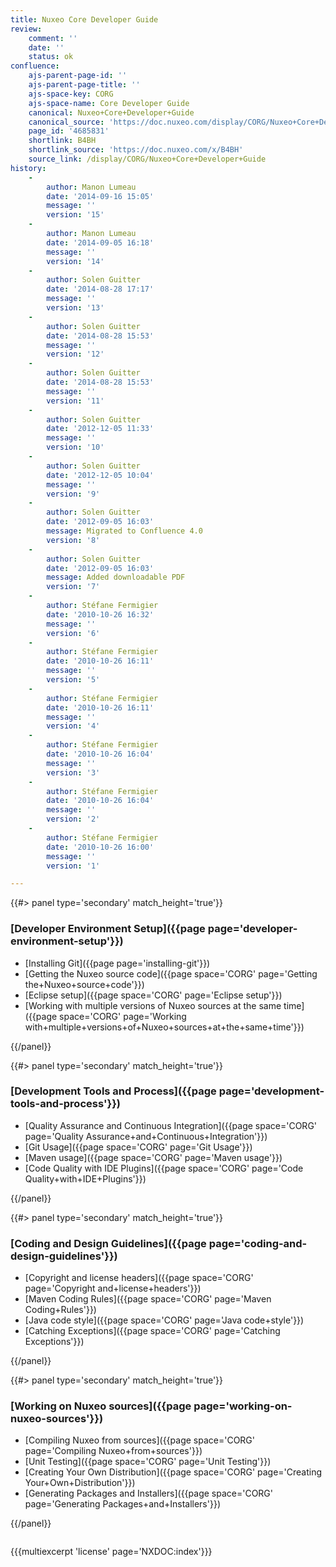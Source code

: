 ```yaml
---
title: Nuxeo Core Developer Guide
review:
    comment: ''
    date: ''
    status: ok
confluence:
    ajs-parent-page-id: ''
    ajs-parent-page-title: ''
    ajs-space-key: CORG
    ajs-space-name: Core Developer Guide
    canonical: Nuxeo+Core+Developer+Guide
    canonical_source: 'https://doc.nuxeo.com/display/CORG/Nuxeo+Core+Developer+Guide'
    page_id: '4685831'
    shortlink: B4BH
    shortlink_source: 'https://doc.nuxeo.com/x/B4BH'
    source_link: /display/CORG/Nuxeo+Core+Developer+Guide
history:
    -
        author: Manon Lumeau
        date: '2014-09-16 15:05'
        message: ''
        version: '15'
    -
        author: Manon Lumeau
        date: '2014-09-05 16:18'
        message: ''
        version: '14'
    -
        author: Solen Guitter
        date: '2014-08-28 17:17'
        message: ''
        version: '13'
    -
        author: Solen Guitter
        date: '2014-08-28 15:53'
        message: ''
        version: '12'
    -
        author: Solen Guitter
        date: '2014-08-28 15:53'
        message: ''
        version: '11'
    -
        author: Solen Guitter
        date: '2012-12-05 11:33'
        message: ''
        version: '10'
    -
        author: Solen Guitter
        date: '2012-12-05 10:04'
        message: ''
        version: '9'
    -
        author: Solen Guitter
        date: '2012-09-05 16:03'
        message: Migrated to Confluence 4.0
        version: '8'
    -
        author: Solen Guitter
        date: '2012-09-05 16:03'
        message: Added downloadable PDF
        version: '7'
    -
        author: Stéfane Fermigier
        date: '2010-10-26 16:32'
        message: ''
        version: '6'
    -
        author: Stéfane Fermigier
        date: '2010-10-26 16:11'
        message: ''
        version: '5'
    -
        author: Stéfane Fermigier
        date: '2010-10-26 16:11'
        message: ''
        version: '4'
    -
        author: Stéfane Fermigier
        date: '2010-10-26 16:04'
        message: ''
        version: '3'
    -
        author: Stéfane Fermigier
        date: '2010-10-26 16:04'
        message: ''
        version: '2'
    -
        author: Stéfane Fermigier
        date: '2010-10-26 16:00'
        message: ''
        version: '1'

---
```

<div class="row" data-equalizer data-equalize-on="medium"><div class="column medium-6">{{#> panel type='secondary' match_height='true'}}

### [Developer Environment Setup]({{page page='developer-environment-setup'}})

- [Installing Git]({{page page='installing-git'}})
- [Getting the Nuxeo source code]({{page space='CORG' page='Getting the+Nuxeo+source+code'}})
- [Eclipse setup]({{page space='CORG' page='Eclipse setup'}})
- [Working with multiple versions of Nuxeo sources at the same time]({{page space='CORG' page='Working with+multiple+versions+of+Nuxeo+sources+at+the+same+time'}})

{{/panel}}</div><div class="column medium-6">{{#> panel type='secondary' match_height='true'}}

### [Development Tools and Process]({{page page='development-tools-and-process'}})

- [Quality Assurance and Continuous Integration]({{page space='CORG' page='Quality Assurance+and+Continuous+Integration'}})
- [Git Usage]({{page space='CORG' page='Git Usage'}})
- [Maven usage]({{page space='CORG' page='Maven usage'}})
- [Code Quality with IDE Plugins]({{page space='CORG' page='Code Quality+with+IDE+Plugins'}})

{{/panel}}</div></div><div class="row" data-equalizer data-equalize-on="medium"><div class="column medium-6">{{#> panel type='secondary' match_height='true'}}

### [Coding and Design Guidelines]({{page page='coding-and-design-guidelines'}})

- [Copyright and license headers]({{page space='CORG' page='Copyright and+license+headers'}})
- [Maven Coding Rules]({{page space='CORG' page='Maven Coding+Rules'}})
- [Java code style]({{page space='CORG' page='Java code+style'}})
- [Catching Exceptions]({{page space='CORG' page='Catching Exceptions'}})

{{/panel}}</div><div class="column medium-6">{{#> panel type='secondary' match_height='true'}}

### [Working on Nuxeo sources]({{page page='working-on-nuxeo-sources'}})

- [Compiling Nuxeo from sources]({{page space='CORG' page='Compiling Nuxeo+from+sources'}})
- [Unit Testing]({{page space='CORG' page='Unit Testing'}})
- [Creating Your Own Distribution]({{page space='CORG' page='Creating Your+Own+Distribution'}})
- [Generating Packages and Installers]({{page space='CORG' page='Generating Packages+and+Installers'}})

{{/panel}}</div></div>

{{{multiexcerpt 'license' page='NXDOC:index'}}}
